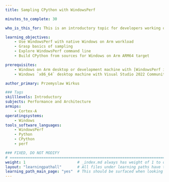 ```yaml
---
title: Sampling CPython with WindowsPerf

minutes_to_complete: 30

who_is_this_for: This is an introductory topic for developers working on laptops and desktops and new to the Arm architecture.

learning_objectives:
    - Use WindowsPerf with native Windows on Arm workload
    - Grasp basics of sampling
    - Explore WindowsPerf command line
    - Build CPython from sources for Windows on Arm ARM64 target

prerequisites:
    - Windows on Arm desktop or development machine with [WindowsPerf installed](/install-guides/wperf)
    - Windows `x86_64` desktop machine with Visual Studio 2022 Community Edition installed.

author_primary: Przemyslaw Wirkus

### Tags
skilllevels: Introductory
subjects: Performance and Architecture
armips:
    - Cortex-A
operatingsystems:
    - Windows
tools_software_languages:
    - WindowsPerf
    - Python
    - CPython
    - perf

### FIXED, DO NOT MODIFY
# ================================================================================
weight: 1                       # _index.md always has weight of 1 to order correctly
layout: "learningpathall"       # All files under learning paths have this same wrapper
learning_path_main_page: "yes"  # This should be surfaced when looking for related content. Only set for _index.md of learning path content.
---
```

